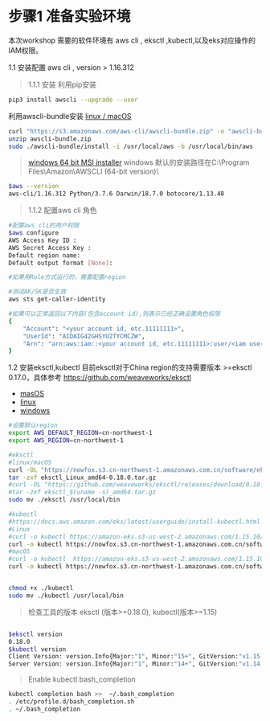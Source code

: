 # 步骤1 准备实验环境
本次workshop 需要的软件环境有 aws cli , eksctl ,kubectl,以及eks对应操作的IAM权限。

1.1 安装配置 aws cli , version > 1.16.312
 
 >1.1.1 安装
 利用pip安装
 ```bash
 pip3 install awscli --upgrade --user
 ```

利用awscli-bundle安装
 [linux / macOS ](https://s3.amazonaws.com/aws-cli/awscli-bundle.zip)
 
 ```bash
 curl "https://s3.amazonaws.com/aws-cli/awscli-bundle.zip" -o "awscli-bundle.zip"
 unzip awscli-bundle.zip
 sudo ./awscli-bundle/install -i /usr/local/aws -b /usr/local/bin/aws
 ```
 
 >[windows 64 bit MSI installer](https://s3.amazonaws.com/aws-cli/AWSCLI64PY3.msi)
 windows 默认的安装路径在C:\Program Files\Amazon\AWSCLI (64-bit version)\
  
 ```bash
 $aws --version
 aws-cli/1.16.312 Python/3.7.6 Darwin/18.7.0 botocore/1.13.48
 ```
 
>1.1.2 配置aws cli 角色


```bash
#配置aws cli的用户权限
$aws configure
AWS Access Key ID :
AWS Secret Access Key :
Default region name:
Default output format [None]:

#如果用Role方式运行的，需要配置region

#测试AK/SK是否生效
aws sts get-caller-identity

#如果可以正常返回以下内容(包含account id),则表示已经正确设置角色权限
{
    "Account": "<your account id, etc.11111111>", 
    "UserId": "AIDAIG42GHSYU2TYCMCZW", 
    "Arn": "arn:aws:iam::<your account id, etc.11111111>:user/<iam user>"
}
```

1.2 安装eksctl,kubectl
目前eksctl对于China region的支持需要版本 >=eksctl 0.17.0，具体参考 https://github.com/weaveworks/eksctl 
* [masOS](https://github.com/weaveworks/eksctl/releases/download/0.18.0/eksctl_Darwin_amd64.tar.gz)
* [linux](https://github.com/weaveworks/eksctl/releases/download/0.18.0/eksctl_Linux_amd64.tar.gz)
* [windows](https://github.com/weaveworks/eksctl/releases/download/0.18.0/eksctl_Windows_amd64.zip)

```bash
#设置默认region
export AWS_DEFAULT_REGION=cn-northwest-1
export AWS_REGION=cn-northwest-1

#eksctl
#linux/macOS
curl -OL "https://nowfox.s3.cn-northwest-1.amazonaws.com.cn/software/eksctl_Linux_amd64-0.18.0.tar.gz"
tar -zxf eksctl_Linux_amd64-0.18.0.tar.gz
#curl -OL "https://github.com/weaveworks/eksctl/releases/download/0.18.0/eksctl_$(uname -s)_amd64.tar.gz"
#tar -zxf eksctl_$(uname -s)_amd64.tar.gz
sudo mv ./eksctl /usr/local/bin

#kubectl
#https://docs.aws.amazon.com/eks/latest/userguide/install-kubectl.html
#Linux
#curl -o kubectl https://amazon-eks.s3-us-west-2.amazonaws.com/1.15.10/2020-02-22/bin/linux/amd64/kubectl
curl -o kubectl https://nowfox.s3.cn-northwest-1.amazonaws.com.cn/software/kubectl_Linux_1.15.10
#macOS
#curl -o kubectl  https://amazon-eks.s3-us-west-2.amazonaws.com/1.15.10/2020-02-22/bin/darwin/amd64/kubectl
curl -o kubectl https://nowfox.s3.cn-northwest-1.amazonaws.com.cn/software/kubectl_Darwin_1.15.10


chmod +x ./kubectl
sudo mv ./kubectl /usr/local/bin

```
>检查工具的版本 eksctl (版本>=0.18.0), kubectl(版本>=1.15)

```bash

$eksctl version
0.18.0
$kubectl version
Client Version: version.Info{Major:"1", Minor:"15+", GitVersion:"v1.15.10-eks-bac369", GitCommit:"bac3690554985327ae4d13e42169e8b1c2f37226", GitTreeState:"clean", BuildDate:"2020-02-21T23:37:18Z", GoVersion:"go1.12.12", Compiler:"gc", Platform:"linux/amd64"}
Server Version: version.Info{Major:"1", Minor:"14+", GitVersion:"v1.14.9-eks-502bfb", GitCommit:"502bfb383169b124d87848f89e17a04b9fc1f6f0", GitTreeState:"clean", BuildDate:"2020-02-07T01:31:02Z", GoVersion:"go1.12.12", Compiler:"gc", Platform:"linux/amd64"}
```

>Enable kubectl bash_completion
```bash
kubectl completion bash >>  ~/.bash_completion
. /etc/profile.d/bash_completion.sh
. ~/.bash_completion
```


